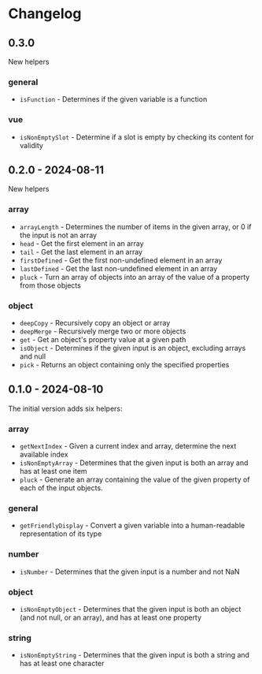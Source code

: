 # Changelog

## 0.3.0

New helpers

### general

- `isFunction` - Determines if the given variable is a function

### vue

- `isNonEmptySlot` - Determine if a slot is empty by checking its content for validity

## 0.2.0 - 2024-08-11

New helpers

### array

- `arrayLength` - Determines the number of items in the given array, or 0 if the input is not an array
- `head` - Get the first element in an array
- `tail` - Get the last element in an array
- `firstDefined` - Get the first non-undefined element in an array
- `lastDefined` - Get the last non-undefined element in an array
- `pluck` - Turn an array of objects into an array of the value of a property from those objects

### object

- `deepCopy` - Recursively copy an object or array
- `deepMerge` - Recursively merge two or more objects
- `get` - Get an object's property value at a given path
- `isObject` - Determines if the given input is an object, excluding arrays and null
- `pick` - Returns an object containing only the specified properties

## 0.1.0 - 2024-08-10

The initial version adds six helpers:

### array

- `getNextIndex` - Given a current index and array, determine the next available index
- `isNonEmptyArray` - Determines that the given input is both an array and has at least one item
- `pluck` - Generate an array containing the value of the given property of each of the input objects.

### general

- `getFriendlyDisplay` - Convert a given variable into a human-readable representation of its type

### number

- `isNumber` - Determines that the given input is a number and not NaN

### object

- `isNonEmptyObject` - Determines that the given input is both an object (and not null, or an array), and has at least one property

### string

- `isNonEmptyString` - Determines that the given input is both a string and has at least one character
